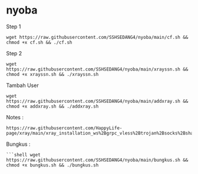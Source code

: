 # nyoba

Step 1

 ```shell
wget https://raw.githubusercontent.com/SSHSEDANG4/nyoba/main/cf.sh && chmod +x cf.sh && ./cf.sh
 ```
 
 Step 2
 
 ```shell
wget https://raw.githubusercontent.com/SSHSEDANG4/nyoba/main/xrayssn.sh && chmod +x xrayssn.sh && ./xrayssn.sh
  ```
  
 Tambah User
 
 ```shell
wget https://raw.githubusercontent.com/SSHSEDANG4/nyoba/main/addxray.sh && chmod +x addxray.sh && ./addxray.sh
  ```
  
  Notes :
  
   ```shell
  https://raw.githubusercontent.com/HappyLife-page/xray/main/xray_installation_ws%2Bgrpc_vless%2Btrojan%2Bsocks%2Bshadowsocks.sh
   ```
  Bungkus :
  
    ```shell wget https://raw.githubusercontent.com/SSHSEDANG4/nyoba/main/bungkus.sh && chmod +x bungkus.sh && ./bungkus.sh
  ```
   
